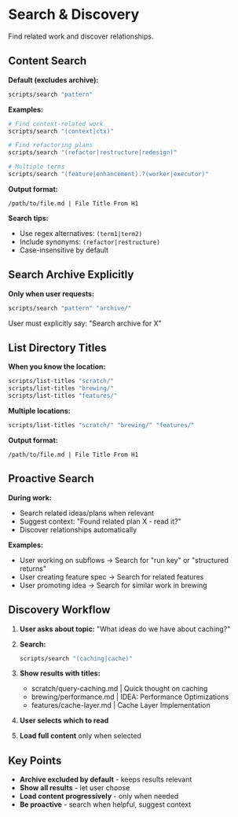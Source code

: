 # Search & Discovery

Find related work and discover relationships.

## Content Search

**Default (excludes archive):**
```bash
scripts/search "pattern"
```

**Examples:**
```bash
# Find context-related work
scripts/search "(context|ctx)"

# Find refactoring plans
scripts/search "(refactor|restructure|redesign)"

# Multiple terms
scripts/search "(feature|enhancement).?(worker|executor)"
```

**Output format:**
```
/path/to/file.md | File Title From H1
```

**Search tips:**
- Use regex alternatives: `(term1|term2)`
- Include synonyms: `(refactor|restructure)`
- Case-insensitive by default

## Search Archive Explicitly

**Only when user requests:**
```bash
scripts/search "pattern" "archive/"
```

User must explicitly say: "Search archive for X"

## List Directory Titles

**When you know the location:**
```bash
scripts/list-titles "scratch/"
scripts/list-titles "brewing/"
scripts/list-titles "features/"
```

**Multiple locations:**
```bash
scripts/list-titles "scratch/" "brewing/" "features/"
```

**Output format:**
```
/path/to/file.md | File Title From H1
```

## Proactive Search

**During work:**
- Search related ideas/plans when relevant
- Suggest context: "Found related plan X - read it?"
- Discover relationships automatically

**Examples:**
- User working on subflows → Search for "run key" or "structured returns"
- User creating feature spec → Search for related features
- User promoting idea → Search for similar work in brewing

## Discovery Workflow

1. **User asks about topic:**
   "What ideas do we have about caching?"

2. **Search:**
   ```bash
   scripts/search "(caching|cache)"
   ```

3. **Show results with titles:**
   - scratch/query-caching.md | Quick thought on caching
   - brewing/performance.md | IDEA: Performance Optimizations
   - features/cache-layer.md | Cache Layer Implementation

4. **User selects which to read**

5. **Load full content** only when selected

## Key Points

- **Archive excluded by default** - keeps results relevant
- **Show all results** - let user choose
- **Load content progressively** - only when needed
- **Be proactive** - search when helpful, suggest context
